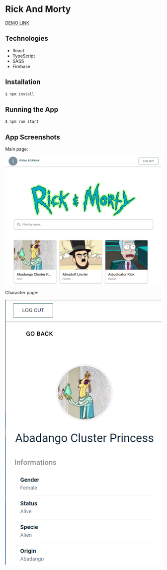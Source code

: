# Rick And Morty

[DEMO LINK](https://rick-and-morty-ba996.web.app/) 

## Technologies

<ul>
    <li>React</li>
    <li>TypeScript</li> 
    <li>SASS</li>
    <li>Firebase</li>       
</ul>

## Installation
```bash
$ npm install
```
## Running the App
```bash
$ npm run start
```
## App Screenshots
Main page:

![Main](src/images/main.png)

Character page:

![Character](src/images/character.png)